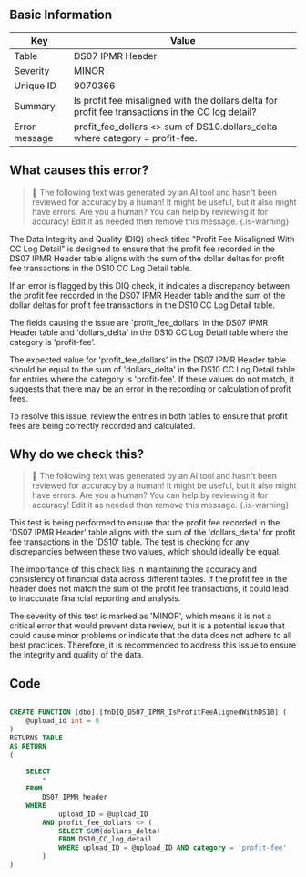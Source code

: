 ## Basic Information
| Key         | Value          |
|-------------|----------------|
| Table       | DS07 IPMR Header |
| Severity    | MINOR |
| Unique ID   | 9070366   |
| Summary     | Is profit fee misaligned with the dollars delta for profit fee transactions in the CC log detail? |
| Error message | profit_fee_dollars <> sum of DS10.dollars_delta where category = profit-fee. |

## What causes this error?

> :robot: The following text was generated by an AI tool and hasn't been reviewed for accuracy by a human! It might be useful, but it also might have errors. Are you a human? You can help by reviewing it for accuracy! Edit it as needed then remove this message.
{.is-warning}

The Data Integrity and Quality (DIQ) check titled "Profit Fee Misaligned With CC Log Detail" is designed to ensure that the profit fee recorded in the DS07 IPMR Header table aligns with the sum of the dollar deltas for profit fee transactions in the DS10 CC Log Detail table. 

If an error is flagged by this DIQ check, it indicates a discrepancy between the profit fee recorded in the DS07 IPMR Header table and the sum of the dollar deltas for profit fee transactions in the DS10 CC Log Detail table. 

The fields causing the issue are 'profit_fee_dollars' in the DS07 IPMR Header table and 'dollars_delta' in the DS10 CC Log Detail table where the category is 'profit-fee'. 

The expected value for 'profit_fee_dollars' in the DS07 IPMR Header table should be equal to the sum of 'dollars_delta' in the DS10 CC Log Detail table for entries where the category is 'profit-fee'. If these values do not match, it suggests that there may be an error in the recording or calculation of profit fees. 

To resolve this issue, review the entries in both tables to ensure that profit fees are being correctly recorded and calculated.
## Why do we check this?

> :robot: The following text was generated by an AI tool and hasn't been reviewed for accuracy by a human! It might be useful, but it also might have errors. Are you a human? You can help by reviewing it for accuracy! Edit it as needed then remove this message.
{.is-warning}

This test is being performed to ensure that the profit fee recorded in the 'DS07 IPMR Header' table aligns with the sum of the 'dollars_delta' for profit fee transactions in the 'DS10' table. The test is checking for any discrepancies between these two values, which should ideally be equal. 

The importance of this check lies in maintaining the accuracy and consistency of financial data across different tables. If the profit fee in the header does not match the sum of the profit fee transactions, it could lead to inaccurate financial reporting and analysis. 

The severity of this test is marked as 'MINOR', which means it is not a critical error that would prevent data review, but it is a potential issue that could cause minor problems or indicate that the data does not adhere to all best practices. Therefore, it is recommended to address this issue to ensure the integrity and quality of the data.
## Code

```sql

CREATE FUNCTION [dbo].[fnDIQ_DS07_IPMR_IsProfitFeeAlignedWithDS10] (
	@upload_id int = 0
)
RETURNS TABLE
AS RETURN
(
	
	SELECT 
		*
	FROM
		DS07_IPMR_header
	WHERE
			upload_ID = @upload_ID
		AND profit_fee_dollars <> (
			SELECT SUM(dollars_delta)
			FROM DS10_CC_log_detail
			WHERE upload_ID = @upload_ID AND category = 'profit-fee'
		)
)
```
